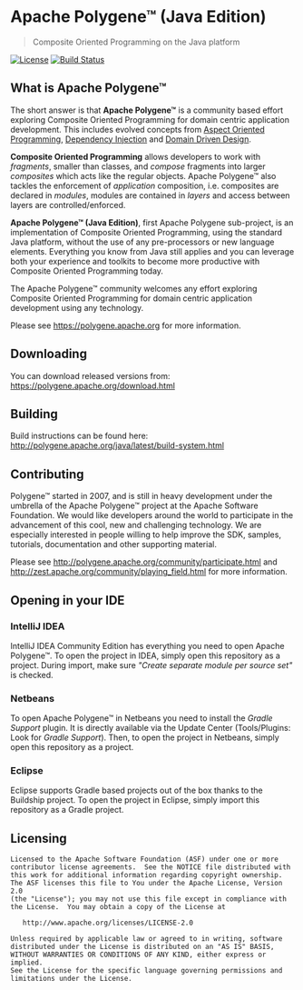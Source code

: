 # Apache Polygene™ (Java Edition)

> Composite Oriented Programming on the Java platform

[![License](https://img.shields.io/badge/License-Apache%202.0-blue.svg)](https://opensource.org/licenses/Apache-2.0)
[![Build Status](https://builds.apache.org/buildStatus/icon?job=Polygene(JavaEdition)-develop-java8-checkDists)](https://builds.apache.org/view/P/view/Polygene/job/Polygene(JavaEdition)-develop-java8-checkDists/)

## What is Apache Polygene™

The short answer is that **Apache Polygene™** is a community based effort exploring Composite Oriented Programming for
domain centric application development. This includes evolved concepts from
[Aspect Oriented Programming](https://en.wikipedia.org/wiki/Aspect-oriented_programming),
[Dependency Injection](https://en.wikipedia.org/wiki/Dependency_injection)
and [Domain Driven Design](https://en.wikipedia.org/wiki/Domain-driven_design).

**Composite Oriented Programming** allows developers to work with _fragments_, smaller than classes, and _compose_
fragments into larger _composites_ which acts like the regular objects. Apache Polygene™ also tackles the enforcement
of _application_ composition, i.e. composites are declared in _modules_, modules are contained in _layers_ and access
between layers are controlled/enforced.

**Apache Polygene™ (Java Edition)**, first Apache Polygene sub-project, is an implementation of Composite Oriented
Programming, using the standard Java platform, without the use of any pre-processors or new language elements.
Everything you know from Java still applies and you can leverage both your experience and toolkits to become more
productive with Composite Oriented Programming today.

The Apache Polygene™ community welcomes any effort exploring Composite Oriented Programming for domain centric
application development using any technology.

Please see https://polygene.apache.org for more information.

## Downloading

You can download released versions from: https://polygene.apache.org/download.html

## Building

Build instructions can be found here: http://polygene.apache.org/java/latest/build-system.html

## Contributing

Polygene™ started in 2007, and is still in heavy development under the umbrella of
the Apache Polygene™ project at the Apache Software Foundation. We would like
developers around the world to participate in the advancement of this
cool, new and challenging technology. We are especially interested in
people willing to help improve the SDK, samples, tutorials, documentation
and other supporting material.

Please see http://polygene.apache.org/community/participate.html and http://zest.apache.org/community/playing_field.html
for more information.

## Opening in your IDE

### IntelliJ IDEA

IntelliJ IDEA Community Edition has everything you need to open Apache Polygene™.
To open the project in IDEA, simply open this repository as a project.
During import, make sure *"Create separate module per source set"* is checked.

### Netbeans

To open Apache Polygene™ in Netbeans you need to install the _Gradle Support_ plugin.
It is directly available via the Update Center (Tools/Plugins: Look for _Gradle Support_).
Then, to open the project in Netbeans, simply open this repository as a project.

### Eclipse

Eclipse supports Gradle based projects out of the box thanks to the Buildship project.
To open the project in Eclipse, simply import this repository as a Gradle project.

## Licensing

    Licensed to the Apache Software Foundation (ASF) under one or more
    contributor license agreements.  See the NOTICE file distributed with
    this work for additional information regarding copyright ownership.
    The ASF licenses this file to You under the Apache License, Version 2.0
    (the "License"); you may not use this file except in compliance with
    the License.  You may obtain a copy of the License at

       http://www.apache.org/licenses/LICENSE-2.0

    Unless required by applicable law or agreed to in writing, software
    distributed under the License is distributed on an "AS IS" BASIS,
    WITHOUT WARRANTIES OR CONDITIONS OF ANY KIND, either express or implied.
    See the License for the specific language governing permissions and
    limitations under the License.


